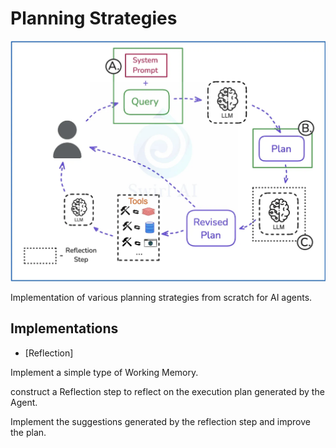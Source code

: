 # Planning Strategies

![/Users/loicsteve/Desktop/Building-AI-Agents-from-scratch/planning/Screenshot 2025-02-25 at 16.30.59.png](<Screenshot 2025-02-25 at 16.30.59.png>)


Implementation of various planning strategies from scratch for AI agents.

## Implementations

- [Reflection]

Implement a simple type of Working Memory.

construct a Reflection step to reflect on the execution plan generated by the Agent.

Implement the suggestions generated by the reflection step and improve the plan.